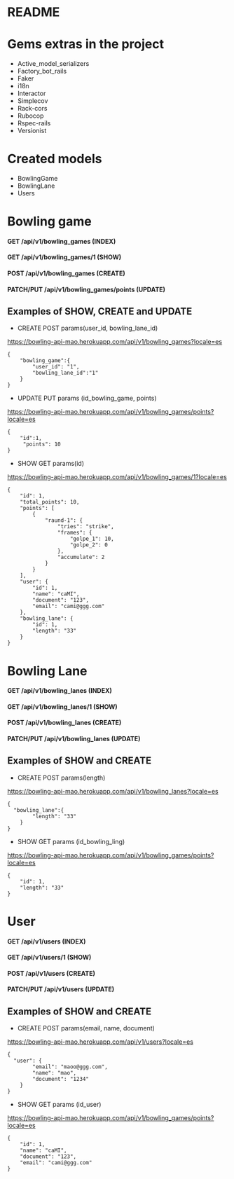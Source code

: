 # README

# Gems extras in the project
 - Active_model_serializers
 - Factory_bot_rails
 - Faker
 - i18n
 - Interactor
 - Simplecov
 - Rack-cors
 - Rubocop
 - Rspec-rails
 - Versionist
 
 
# Created models
- BowlingGame 
- BowlingLane
- Users

# Bowling game

#### GET  /api/v1/bowling_games               (INDEX)
#### GET  /api/v1/bowling_games/1             (SHOW)
#### POST /api/v1/bowling_games               (CREATE)
#### PATCH/PUT /api/v1/bowling_games/points   (UPDATE)


## Examples of SHOW, CREATE and UPDATE



- CREATE POST params(user_id, bowling_lane_id)

https://bowling-api-mao.herokuapp.com/api/v1/bowling_games?locale=es
```
{
	"bowling_game":{
        "user_id": "1",
        "bowling_lane_id":"1"
	}
}
```

- UPDATE PUT params (id_bowling_game, points)

https://bowling-api-mao.herokuapp.com/api/v1/bowling_games/points?locale=es

```
{
 	"id":1,
	 "points": 10
}
```

- SHOW GET params(id)

https://bowling-api-mao.herokuapp.com/api/v1/bowling_games/1?locale=es
```
{
    "id": 1,
    "total_points": 10,
    "points": [
        {
            "raund-1": {
                "tries": "strike",
                "frames": {
                    "golpe_1": 10,
                    "golpe_2": 0
                },
                "accumulate": 2
            }
        }
    ],
    "user": {
        "id": 1,
        "name": "caMI",
        "document": "123",
        "email": "cami@ggg.com"
    },
    "bowling_lane": {
        "id": 1,
        "length": "33"
    }
}
```



# Bowling Lane

#### GET  /api/v1/bowling_lanes               (INDEX)
#### GET  /api/v1/bowling_lanes/1             (SHOW)
#### POST /api/v1/bowling_lanes               (CREATE)
#### PATCH/PUT /api/v1/bowling_lanes          (UPDATE)


## Examples of SHOW and CREATE



- CREATE POST params(length)

https://bowling-api-mao.herokuapp.com/api/v1/bowling_lanes?locale=es
```
{
  "bowling_lane":{
        "length": "33"
	}
}

```

- SHOW GET params (id_bowling_ling)

https://bowling-api-mao.herokuapp.com/api/v1/bowling_games/points?locale=es

```
{
    "id": 1,
    "length": "33"
}
```


# User

#### GET  /api/v1/users               (INDEX)
#### GET  /api/v1/users/1             (SHOW)
#### POST /api/v1/users               (CREATE)
#### PATCH/PUT /api/v1/users          (UPDATE)


## Examples of SHOW and CREATE


- CREATE POST params(email, name, document)

https://bowling-api-mao.herokuapp.com/api/v1/users?locale=es
```
{
  "user": {
    	"email": "maoo@ggg.com",
    	"name": "mao",
    	"document": "1234"
    }
}

```

- SHOW GET params (id_user)

https://bowling-api-mao.herokuapp.com/api/v1/bowling_games/points?locale=es

```
{
    "id": 1,
    "name": "caMI",
    "document": "123",
    "email": "cami@ggg.com"
}
```




